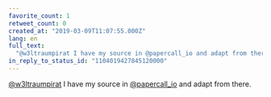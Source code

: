 ```yaml
---
favorite_count: 1
retweet_count: 0
created_at: "2019-03-09T11:07:55.000Z"
lang: en
full_text:
  "@w3ltraumpirat I have my source in @papercall_io and adapt from there."
in_reply_to_status_id: "1104019427845120000"
---
```


[@w3ltraumpirat](https://twitter.com/w3ltraumpirat) I have my source in
[@papercall_io](https://twitter.com/papercall_io) and adapt from there.
